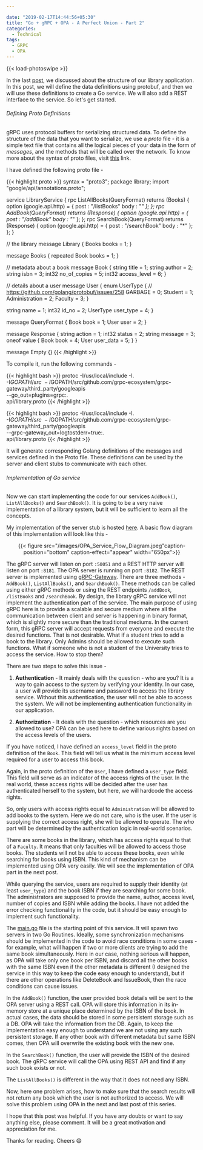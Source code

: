 ```yaml
---

date: "2019-02-17T14:44:56+05:30"
title: "Go + gRPC + OPA - A Perfect Union - Part 2"
categories:
  - Technical
tags:
  - GRPC
  - OPA
---
```


{{< load-photoswipe >}}

In the last [post](/posts/2019/02/go-grpc-opa-a-perfect-union-part-1/), we discussed about the structure of our library
application. In this post, we will define the data definitions using protobuf, and then we will use these definitions to
create a Go service. We will also add a REST interface to the service. So let's get started.

<h6>Defining Proto Definitions</h6>

gRPC uses protocol buffers for serializing structured data. To define the structure of the data that you want to serialize, we use a *proto* file - it is a simple text file that contains all the logical pieces of your data in the form of *messages*, and the methods that will be called over the network. To know more about the syntax of proto files, visit [this](https://grpc.io/docs/guides/) link.

I have defined the following proto file -

{{< highlight proto >}}
syntax = "proto3";
package library;
import "google/api/annotations.proto";

service LibraryService {
  rpc ListAllBooks(QueryFormat) returns (Books) {
    option (google.api.http) = {
      post : "/listBooks"
      body : "*"
    };
  };
  rpc AddBook(QueryFormat) returns (Response) {
    option (google.api.http) = {
      post : "/addBook"
      body : "*"
    };
  };
  rpc SearchBook(QueryFormat) returns (Response) {
    option (google.api.http) = {
      post : "/searchBook"
      body : "*"
    };
  };
}

// the library
message Library { Books books = 1; }

message Books { repeated Book books = 1; }

// metadata about a book
message Book {
  string title = 1;
  string author = 2;
  string isbn = 3;
  int32 no_of_copies = 5;
  int32 access_level = 6;
}

// details about a user
message User {
  enum UserType {
    // https://github.com/golang/protobuf/issues/258
    GARBAGE = 0;
    Student = 1;
    Administration = 2;
    Faculty = 3;
  }

  string name = 1;
  int32 id_no = 2;
  UserType user_type = 4;
}

message QueryFormat {
  Book book = 1;
  User user = 2;
}

message Response {
  string action = 1;
  int32 status = 2;
  string message = 3;
  oneof value {
    Book book = 4;
    User user_data = 5;
  }
}

message Empty {}
{{< /highlight >}}

To compile it, run the following commands -

{{< highlight bash >}}
protoc -I/usr/local/include -I. \
-I$GOPATH/src \
-I$GOPATH/src/github.com/grpc-ecosystem/grpc-gateway/third_party/googleapis \
--go_out=plugins=grpc:. \
api/library.proto
{{< /highlight >}}

{{< highlight bash >}}
protoc -I/usr/local/include -I. \
  -I$GOPATH/src \
  -I$GOPATH/src/github.com/grpc-ecosystem/grpc-gateway/third_party/googleapis \
  --grpc-gateway_out=logtostderr=true:. \
  api/library.proto
{{< /highlight >}}

It will generate corresponding Golang definitions of the messages and services defined in the Proto file. These
definitions can be used by the server and client stubs to communicate with each other.

<h6>Implementation of Go service</h6>

Now we can start implementing the code for our services `AddBook()`, `ListAllBooks()` and `SearchBook()`. It is going to
be a very naive implementation of a library system, but it will be sufficient to learn all the concepts.

My implementation of the server stub is hosted
[here](https://github.com/yashhere/go-library-service/blob/master/pkg/librarylib/server.go). A basic flow diagram of
this implementation will look like this -

<center>{{< figure src="/images/OPA_Service_Flow_Diagram.jpeg"caption-position="bottom"  caption-effect="appear" width="650px">}}</center>

The gRPC server will listen on port `:50051` and a REST HTTP server will listen on port `:8181`. The OPA server is
running on port `:8182`. The REST server is
implemented using [gRPC-Gateway](https://github.com/grpc-ecosystem/grpc-gateway). There are three methods - `AddBook()`,
`ListAllBooks()`, and `SearchBook()`. These methods can be called using either gRPC methods or using the REST endpoints
`/addBook`, `/listBooks` and `/searchBook`. By design, the library gRPC service will not implement the authentication
part of the service. The main purpose of using gRPC here is to provide a scalable and secure medium where all the
communication between client and server is happening in binary format, which is slightly more secure than the
traditional mediums. In the current form, this gRPC server will accept requests from everyone and execute the desired
functions. That is not desirable. What if a student tries to add a book to the library. Only Admins should be allowed to
execute such functions. What if someone who is not a student of the University tries to access the service. How to stop
them?

There are two steps to solve this issue -

1. **Authentication** - It mainly deals with the question - who are you? It is a way to gain access to the system by verifying your identity. In our case, a user will provide its username and password to access the library service.
   Without this authentication, the user will not be able to access the system. We will not be implementing authentication
   functionality in our application.

2. **Authorization** - It deals with the question - which resources are you allowed to use? OPA can be used here to
   define various rights based on the access levels of the users.

If you have noticed, I have defined an `access_level` field in the proto definition of the `Book`. This field will tell
us what is the minimum access level required for a user to access this book.

Again, in the proto definition of the `User`, I have defined a `user_type` field. This field will serve as an indicator of
the access rights of the user. In the real world, these access rights will be decided after the user has authenticated
herself to
the system, but here, we will hardcode the access rights.

So, only users with access rights equal to `Administration` will be allowed to add books to the system. Here we do not
care, who is the user. If the user is supplying the correct access right, she will be allowed to operate.
The *who* part will be determined by the authentication logic in real-world scenarios.

There are some books in the library, which has access rights equal to that of a `Faculty`. It means that only faculties
will be allowed to access those books. The students will not be able to access these books, even while searching for
books using ISBN. This kind of mechanism can be implemented using OPA very easily. We will see the implementation of OPA
part in the next post.

While querying the service, users are required to supply their identity (at least `user_type`) and the book ISBN if
they are searching for some book. The administrators are supposed to provide the name, author, access level, number of copies
and ISBN while adding the books. I have not added the error checking functionality in the code, but it should be
easy enough to implement such functionality.

The [main.go](https://github.com/yashhere/go-library-service/blob/master/cmd/main.go) file is the starting point of this service. It will spawn two servers in two Go Routines. Ideally, some synchronization mechanisms should be implemented in the code to avoid race conditions in some cases - for example, what will happen if two or more clients are trying to add the same book simultaneously. Here in our case, nothing serious
will happen, as OPA will take only one book per ISBN, and discard all the other books with the same ISBN even if the other
metadata is different (I designed the service in this way to keep the code easy enough to understand), but if there are
other operations like DeleteBook and IssueBook, then the race conditions can cause issues.

In the `AddBook()` function, the user provided book details will be sent to the OPA server using a REST call. OPA will
store this information in its in-memory store at a unique place determined by the ISBN of the book. In actual cases, the data should be stored in some persistent
storage such as a DB. OPA will take the information from the DB. Again, to keep the implementation easy enough to
understand we are not using any such persistent storage. If any other book with different metadata but same ISBN comes,
then OPA will overwrite the existing book with the new one.

In the `SearchBook()` function, the user will provide the ISBN of the desired book. The gRPC service will call
the OPA using REST API and find if any such book exists or not.

The `ListAllBooks()` is different in the way that it does not need any ISBN.

Now, here one problem arises, how to make sure that the search results will not return any book which the user is not
authorized to access. We will solve this problem using OPA in the next and last post of this series.

I hope that this post was helpful. If you have any doubts or want to say anything else, please comment. It will be a great
motivation and appreciation for me.

Thanks for reading. Cheers :smile: